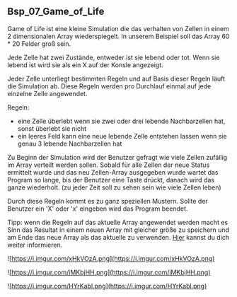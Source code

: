 ## Bsp_07_Game_of_Life

Game of Life ist eine kleine Simulation die das verhalten von Zellen in einem 2 dimensionalen Array wiederspiegelt. In unserem Beispiel soll das Array 60 * 20 Felder groß sein.

Jede Zelle hat zwei Zustände, entweder ist sie lebend oder tot. Wenn sie lebend ist wird sie als ein X auf der Konsle angezeigt.

Jeder Zelle unterliegt bestimmten Regeln und auf Basis dieser Regeln läuft die Simulation ab. Diese Regeln werden pro Durchlauf einmal auf jede einzelne Zelle angewendet.

Regeln:

* eine Zelle überlebt wenn sie zwei oder drei lebende Nachbarzellen hat, sonst überlebt sie nicht
* ein leeres Feld kann eine neue lebende Zelle entstehen lassen wenn sie genau 3 lebende Nachbarzellen hat

Zu Beginn der Simulation wird der Benutzer gefragt wie viele Zellen zufällig im Array verteilt werden sollen.
Sobald für alle Zellen der neue Status ermittelt wurde und das neu Zellen-Array ausgegeben wurde wartet das Program so lange, bis der Benutzer eine Taste drückt, danach wird das ganze wiederholt. (zu jeder Zeit soll zu sehen sein wie viele Zellen leben)

Durch diese Regeln kommt es zu ganz speziellen Mustern. Sollte der Benutzer ein 'X' oder 'x' eingeben wird das Program beendet.

Tipp: wenn die Regeln auf das aktuelle Array angewendet werden macht es Sinn das Resultat in einem neuen Array mit gleicher größe zu speichern und am Ende das neue Array als das aktuelle zu verwenden.
[Hier](https://de.wikipedia.org/wiki/Conways_Spiel_des_Lebens) kannst du dich weiter informieren.

![https://i.imgur.com/xHkVOzA.png](https://i.imgur.com/xHkVOzA.png)

![https://i.imgur.com/iMKbjHH.png](https://i.imgur.com/iMKbjHH.png)

![https://i.imgur.com/HYrKabl.png](https://i.imgur.com/HYrKabl.png)

